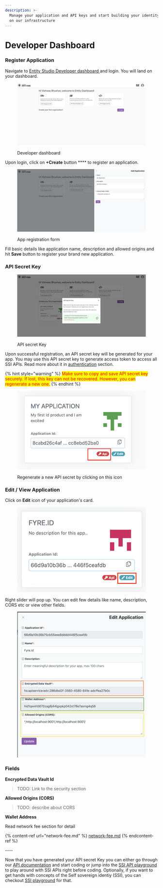 ```yaml
---
description: >-
  Manage your application and API keys and start building your identity product
  on our infrastructure
---
```


# Developer Dashboard

### Register Application&#x20;

Navigate to [Entity Studio Developer dashboard ](https://entity.hypersign.id)and login. You will land on your dashboard.&#x20;

<figure><img src="../../.gitbook/assets/image (4).png" alt=""><figcaption><p>Developer dashboard</p></figcaption></figure>

Upon login, click on **+Create** button **** to register an application.&#x20;

<figure><img src="../../.gitbook/assets/image (1).png" alt=""><figcaption><p>App registration form</p></figcaption></figure>

Fill basic details like application name, description and allowed origins and hit **Save** button to register your brand new application.



### API Secret Key

<figure><img src="../../.gitbook/assets/image (16).png" alt=""><figcaption><p>API secret Key</p></figcaption></figure>

Upon successful registration, an API secret key will be generated for your app. You may use this API secret key to generate access token to access all SSI APIs. Read more about it in [authentication](../api-doc/authentication.md) section.&#x20;

{% hint style="warning" %}
<mark style="color:red;">Make sure to copy and save API secret key securely. If lost, this key can not be recovered. However, you can regenerate a new one.</mark>
{% endhint %}

<figure><img src="../../.gitbook/assets/Screenshot 2023-02-16 at 1.01.50 AM.png" alt=""><figcaption><p>Regenerate a new API secret by clicking on this icon</p></figcaption></figure>



### Edit / View Application

Click on **Edit** icon of your application's card.&#x20;

<figure><img src="../../.gitbook/assets/Screenshot 2023-02-16 at 4.01.33 PM.png" alt=""><figcaption></figcaption></figure>

Right slider will pop up. You can edit few details like name, description, CORS etc or view other fields.&#x20;

<figure><img src="../../.gitbook/assets/Screenshot 2023-02-16 at 4.16.41 PM.png" alt=""><figcaption></figcaption></figure>

### Fields

**Encrypted Data Vault Id**

> TODO: Link to the security section

**Allowed Origins (CORS)**

> TODO: describe about CORS

**Wallet Address**

Read network fee section for detail

{% content-ref url="network-fee.md" %}
[network-fee.md](network-fee.md)
{% endcontent-ref %}



\----





Now that you have generated your API secret Key you can either go through our [API documentation](../api-doc/) and start coding or jump into the [SSI API playground](../api-playground.md) to play around with SSI APIs right before coding. Optionally, if you want  to get hands with concepts of the Self sovereign identiy (SSI), you can checkout [SSI playground](../ssi-playground.md) for that.&#x20;

###
